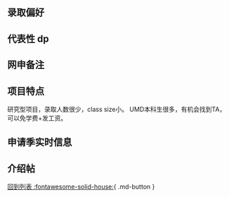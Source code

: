 ## 录取偏好

## 代表性 dp

## 网申备注

## 项目特点
研究型项目，录取人数很少，class size小。
UMD本科生很多，有机会找到TA，可以免学费+发工资。
## 申请季实时信息

## 介绍帖

[回到列表 :fontawesome-solid-house:](grade.md){ .md-button }
